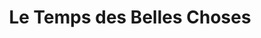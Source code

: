 ---
title: "Le Temps des Belles Choses"
url: /beziers/le-temps-des-belles-choses/
shop: Kleidung
---